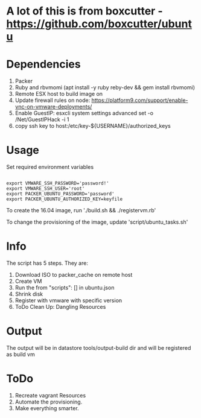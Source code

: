 # A lot of this is from boxcutter - https://github.com/boxcutter/ubuntu

# Dependencies

1. Packer
2. Ruby and rbvmomi (apt install -y ruby reby-dev && gem install rbvmomi)
3. Remote ESX host to build image on
 1. Update firewall rules on node: https://platform9.com/support/enable-vnc-on-vmware-deployments/
 2. Enable GuestIP: esxcli system settings advanced set -o /Net/GuestIPHack -i 1
 3. copy ssh key to host:/etc/key-${USERNAME}/authorized_keys

# Usage

Set required environment variables

```

export VMWARE_SSH_PASSWORD='password!'
export VMWARE_SSH_USER='root'
export PACKER_UBUNTU_PASSWORD='password'
export PACKER_UBUNTU_AUTHORIZED_KEY=keyfile
```

To create the 16.04 image, run './build.sh && ./registervm.rb'

To change the provisioning of the image, update 'script/ubuntu_tasks.sh'

# Info

The script has 5 steps. They are:
1. Download ISO to packer_cache on remote host
2. Create VM
3. Run the from "scripts": [] in ubuntu.json
4. Shrink disk
5. Register with vmware with specific version
6. ToDo Clean Up: Dangling Resources

# Output
The output will be in datastore tools/output-build dir and will be registered as build vm

# ToDo

1. Recreate vagrant Resources
2. Automate the provisioning.
3. Make everything smarter.
